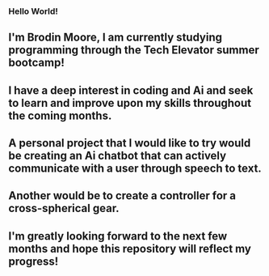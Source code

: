 ### Hello World!
## I'm Brodin Moore, I am currently studying programming through the Tech Elevator summer bootcamp!
## I have a deep interest in coding and Ai and seek to learn and improve upon my skills throughout the coming months.
## A personal project that I would like to try would be creating an Ai chatbot that can actively communicate with a user through speech to text.
## Another would be to create a controller for a cross-spherical gear.
## I'm greatly looking forward to the next few months and hope this repository will reflect my progress!

<!--
**BrodinMoore/BrodinMoore** is a ✨ _special_ ✨ repository because its `README.md` (this file) appears on your GitHub profile.

Here are some ideas to get you started:

- 🔭 I’m currently working on ...
- 🌱 I’m currently learning ...
- 👯 I’m looking to collaborate on ...
- 🤔 I’m looking for help with ...
- 💬 Ask me about ...
- 📫 How to reach me: ...
- 😄 Pronouns: ...
- ⚡ Fun fact: ...
-->
